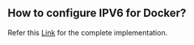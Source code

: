 ## How to configure IPV6 for Docker?

Refer this [Link](http://collabnix.com/enabling-ipv6-functionality-for-docker-and-docker-compose/) for the complete implementation.
